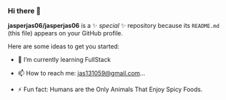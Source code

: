 ### Hi there 👋


**jasperjas06/jasperjas06** is a ✨ _special_ ✨ repository because its `README.md` (this file) appears on your GitHub profile.

Here are some ideas to get you started:

<!-- - 🔭 I’m currently working on ... -->
- 🌱 I’m currently learning FullStack
<!-- - 👯 I’m looking to collaborate on ... -->
<!-- - 🤔 I’m looking for help with ...
- 💬 Ask me about ... -->
- 📫 How to reach me: jas131059@gmail.com...
<!-- - 😄 Pronouns: ... -->
- ⚡ Fun fact: Humans are the Only Animals That Enjoy Spicy Foods.

